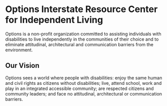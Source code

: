 # Options Interstate Resource Center for Independent Living

Options is a non-profit organization committed to assisting individuals with disabilities to live independently in the communities of their choice and to eliminate attitudinal, architectural and communication barriers from the environment.

## Our Vision

Options sees a world where people with disabilities: enjoy the same human and civil rights as citizens without disabilities; live, attend school, work and play in an integrated accessible community; are respected citizens and community leaders; and face no attitudinal, architectural or communication barriers.
